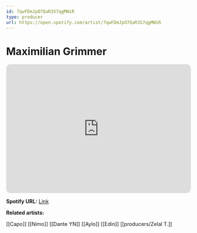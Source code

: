 ```yaml
---
id: 7qwFDmJpO7QaR3S7qgMWiR
type: producer
url: https://open.spotify.com/artist/7qwFDmJpO7QaR3S7qgMWiR
---
```

# Maximilian Grimmer

<iframe style="border-radius:12px" src="https://open.spotify.com/embed/artist/7qwFDmJpO7QaR3S7qgMWiR" width="100%" height="352" frameBorder="0" allowfullscreen="" allow="autoplay; clipboard-write; encrypted-media; fullscreen; picture-in-picture" loading="lazy"></iframe>

**Spotify URL:** [Link](https://open.spotify.com/artist/7qwFDmJpO7QaR3S7qgMWiR)

**Related artists:**

[[Capo]]
[[Nimo]]
[[Dante YN]]
[[Aylo]]
[[Edin]]
[[producers/Zelal T.]]
